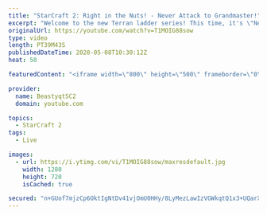 ```yaml
---
title: "StarCraft 2: Right in the Nuts! - Never Attack to Grandmaster!"
excerpt: "Welcome to the new Terran ladder series! This time, it's \"Never Attack to Grandmaster!\" In this challenge, I play as Terran on the EU ladder, and in every game I'm not allowed to attack with any units except for using Ghosts. I'm allowed to make any army units for defending, as long as I don't attack"
originalUrl: https://youtube.com/watch?v=T1MOIG88sow
type: video
length: PT39M43S
publishedDateTime: 2020-05-08T10:30:12Z
heat: 50

featuredContent: "<iframe width=\"800\" height=\"500\" frameborder=\"0\" src=\"https://www.youtube.com/embed/T1MOIG88sow\" allow=\"accelerometer; autoplay; encrypted-media; gyroscope; picture-in-picture\" allowfullscreen></iframe>"

provider:
  name: BeastyqtSC2
  domain: youtube.com

topics:
  - StarCraft 2
tags:
  - Live

images:
  - url: https://i.ytimg.com/vi/T1MOIG88sow/maxresdefault.jpg
    width: 1280
    height: 720
    isCached: true

secured: "n+GUof7mjzCp6OktIgNtDv41vjOmU0HHy/8LyMezLawIzVGWkqtQ1x3+UQarXI+w+tWNA/rUZKYJLW72VKnIihHz12BNUdN3l4VDUaeCYRRlKIY88azozByHvusXQKQRcKrQUc2S/Ay9JSIayF5OZNDlL/ZCRgpwRIbt8OI4LshNRS3jDXep5cRTohG+VbxwX3YhR8RsJwx8JOSI9MZRvukPL7wQNOXY+2jO5W/Jy7gyQTYzzwhtz+J4mJVqeAEiTbx38IabGz9ep74999CwiPZI4/5gcLp/qaP7QWKlvbigRqtPUJoCxuA3VIgCHl0NMFUxtu4+Q0WZWv/1BlyY/QNV5WmXfvS88yGBNNUE5Jmig9d3NRxFUroMi9MyQBiPbob/AMTMIWrPCEgnPVy9q28ZwbfX5qFIomi/XdxYgCY=;fNBVAFyDKUJJ/zcxq5NMjA=="
---
```


